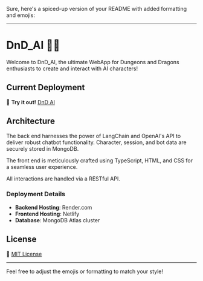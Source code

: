 Sure, here's a spiced-up version of your README with added formatting and emojis:

---

# DnD_AI 🐉✨

Welcome to DnD_AI, the ultimate WebApp for Dungeons and Dragons enthusiasts to create and interact with AI characters!

## Current Deployment
🔗 **Try it out!** [DnD AI](https://tinyurl.com/DnD-bot-ai)

## Architecture
The back end harnesses the power of LangChain and OpenAI's API to deliver robust chatbot functionality. Character, session, and bot data are securely stored in MongoDB.

The front end is meticulously crafted using TypeScript, HTML, and CSS for a seamless user experience.

All interactions are handled via a RESTful API.

### Deployment Details
- **Backend Hosting**: Render.com
- **Frontend Hosting**: Netlify
- **Database**: MongoDB Atlas cluster

## License
📜 [MIT License](https://choosealicense.com/licenses/mit/)

---

Feel free to adjust the emojis or formatting to match your style!
